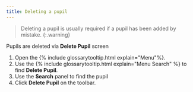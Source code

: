 ```yaml
---
title: Deleting a pupil
---
```


> Deleting a pupil is usually required if a pupil has been added by mistake.
{:.warning}

Pupils are deleted via **Delete Pupil** screen

1. Open the {% include glossarytooltip.html explain="Menu"%}.
1. Use the {% include glossarytooltip.html explain="Menu Search" %} to find **Delete Pupil**.
1. Use the **Search** panel to find the pupil
1. Click **Delete Pupil** on the toolbar.